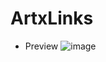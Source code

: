 # ArtxLinks

- Preview
![image](https://user-images.githubusercontent.com/97291537/177657462-ee6cce84-99a4-4d30-a11d-fc94a916f0df.png)
